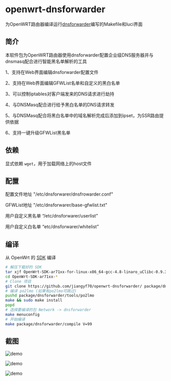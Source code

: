 # openwrt-dnsforwarder
为OpenWRT路由器编译运行[dnsforwarder][A]编写的Makefile和luci界面



简介
---

本软件包为OpenWRT路由器使用dnsforwarder配置企业级DNS服务器并与dnsmasq配合进行智能黑名单解析的工具

1、支持在Web界面编辑dnsforwarder配置文件

2、支持在Web界面编辑GFWList名单和自定义的黑白名单

3、可以控制iptables对客户端发来的DNS请求进行劫持

4、与DNSMasq配合进行给予黑白名单的DNS请求转发

5、与DNSMasq配合将黑白名单中的域名解析完成后添加到ipset，为SSR路由提供依据

6、支持一键升级GFWList黑名单



依赖
---

显式依赖 `wget`，用于加载网络上的host文件


配置
---

配置文件地址 "/etc/dnsforwarer/dnsfrowarder.conf"

GFWList地址 "/etc/dnsforwarer/base-gfwlist.txt"

用户自定义黑名单 “/etc/dnsforwarer/userlist”

用户自定义白名单 “etc/dnsforwarer/whitelist”


编译
---

从 OpenWrt 的 [SDK][openwrt-sdk] 编译
```bash
# 解压下载好的 SDK
tar xjf OpenWrt-SDK-ar71xx-for-linux-x86_64-gcc-4.8-linaro_uClibc-0.9.33.2.tar.bz2
cd OpenWrt-SDK-ar71xx-*
# Clone 项目
git clone https://github.com/jiangyf70/openwrt-dnsforwarder/ package/dnsforwarder
# 编译 po2lmo (如果有po2lmo可跳过)
pushd package/dnsforwarder/tools/po2lmo
make && sudo make install
popd
# 选择要编译的包 Network -> dnsforwarder
make menuconfig
# 开始编译
make package/dnsforwarder/compile V=99
```

截图
---
![demo](https://github.com/AlexZhuo/openwrt-dnsforwarder/raw/master/screencapture-192-168-167-101-cgi-bin-luci-admin-services-dnsforwarder-1509669292068.png)

![demo](https://github.com/AlexZhuo/openwrt-dnsforwarder/raw/master/screencapture-192-168-167-102-cgi-bin-luci-admin-services-dnsforwarder-gfwlist-1509575828363.png)

![demo](https://github.com/AlexZhuo/openwrt-dnsforwarder/raw/master/screencapture-192-168-167-101-cgi-bin-luci-admin-services-dnsforwarder-log-1509669318124.png)




[A]: https://github.com/holmium/dnsforwarder
[openwrt-sdk]: https://wiki.openwrt.org/doc/howto/obtain.firmware.sdk
